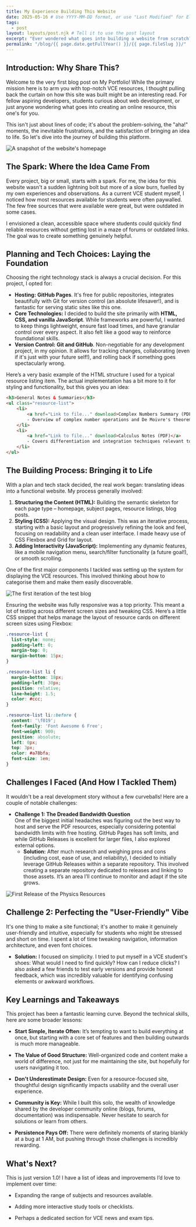 ```yaml
---
title: My Experience Building This Website
date: 2025-05-16 # Use YYYY-MM-DD format, or use "Last Modified" for Eleventy to use file mod date
tags:
  - post
layout: layouts/post.njk # Tell it to use the post layout
excerpt: "Ever wondered what goes into building a website from scratch? In my first blog post, I share the journey behind creating this VCE resource hub – from the initial idea and tech choices to the challenges faced and lessons learned along the way. Take a peek behind the scenes!"
permalink: "/blog/{{ page.date.getFullYear() }}/{{ page.fileSlug }}/"
---
```


## Introduction: Why Share This?

Welcome to the very first blog post on My Portfolio! While the primary mission here is to arm you with top-notch VCE resources, I thought pulling back the curtain on how this site was built might be an interesting read. For fellow aspiring developers, students curious about web development, or just anyone wondering what goes into creating an online resource, this one's for you.

This isn't just about lines of code; it's about the problem-solving, the "aha!" moments, the inevitable frustrations, and the satisfaction of bringing an idea to life. So let's dive into the journey of building this platform.

![A snapshot of the website's homepage](/images/blog/2025/05-16/welcome.png)

## The Spark: Where the Idea Came From

Every project, big or small, starts with a spark. For me, the idea for this website wasn't a sudden lightning bolt but more of a slow burn, fuelled by my own experiences and observations. As a current VCE student myself, I noticed how most resources available for students were often paywalled. The few free sources that were available were great, but were outdated in some cases.

I envisioned a clean, accessible space where students could quickly find reliable resources without getting lost in a maze of forums or outdated links. The goal was to create something genuinely helpful.

## Planning and Tech Choices: Laying the Foundation

Choosing the right technology stack is always a crucial decision. For this project, I opted for:

* **Hosting:** **GitHub Pages**. It's free for public repositories, integrates beautifully with Git for version control (an absolute lifesaver!), and is fantastic for serving static sites like this one.
* **Core Technologies:** I decided to build the site primarily with **HTML, CSS, and vanilla JavaScript**. While frameworks are powerful, I wanted to keep things lightweight, ensure fast load times, and have granular control over every aspect. It also felt like a good way to reinforce foundational skills.
* **Version Control:** **Git and GitHub**. Non-negotiable for any development project, in my opinion. It allows for tracking changes, collaborating (even if it's just with your future self!), and rolling back if something goes spectacularly wrong.

Here’s a very basic example of the HTML structure I used for a typical resource listing item. The actual implementation has a bit more to it for styling and functionality, but this gives you an idea:

```html
<h3>General Notes & Summaries</h3>
<ul class="resource-list">
    <li>
        <a href="Link to file..." download>Complex Numbers Summary (PDF)</a>
        - Overview of complex number operations and De Moivre's theorem.
    </li>
    <li>
        <a href="Link to file..." download>Calculus Notes (PDF)</a>
        - Covers differentiation and integration techniques relevant to Spec Maths.
    </li>
</ul>
```

## The Building Process: Bringing it to Life

With a plan and tech stack decided, the real work began: translating ideas into a functional website. My process generally involved:

1.  **Structuring the Content (HTML):** Building the semantic skeleton for each page type – homepage, subject pages, resource listings, blog posts.
2.  **Styling (CSS):** Applying the visual design. This was an iterative process, starting with a basic layout and progressively refining the look and feel, focusing on readability and a clean user interface. I made heavy use of CSS Flexbox and Grid for layout.
3.  **Adding Interactivity (JavaScript):** Implementing any dynamic features, like a mobile navigation menu, search/filter functionality (a future goal!), or smooth scrolling.

One of the first major components I tackled was setting up the system for displaying the VCE resources. This involved thinking about how to categorise them and make them easily discoverable.

![The first iteration of the test blog](/images/blog/2025/05-16/wip-blog.png)

Ensuring the website was fully responsive was a top priority. This meant a lot of testing across different screen sizes and tweaking CSS. Here’s a little CSS snippet that helps manage the layout of resource cards on different screen sizes using Flexbox:

```css
.resource-list {
  list-style: none;
  padding-left: 0;
  margin-top: 0;
  margin-bottom: 15px;
}

.resource-list li {
  margin-bottom: 18px;
  padding-left: 30px;
  position: relative;
  line-height: 1.5;
  color: #ccc;
}

.resource-list li::before {
  content: '\f019';
  font-family: 'Font Awesome 6 Free';
  font-weight: 900;
  position: absolute;
  left: 0px;
  top: 3px;
  color: #a78bfa;
  font-size: 1em;
}
```
## Challenges I Faced (And How I Tackled Them)
It wouldn't be a real development story without a few curveballs! Here are a couple of notable challenges:

- **Challenge 1: The Dreaded Bandwidth Question**  
One of the biggest initial headaches was figuring out the best way to host and serve the PDF resources, especially considering potential bandwidth limits with free hosting. GitHub Pages has soft limits, and while GitHub Releases is excellent for larger files, I also explored external options.  
    - **Solution:** After much research and weighing pros and cons (including cost, ease of use, and reliability), I decided to initially leverage GitHub Releases within a separate repository. This involved creating a separate repository dedicated to releases and linking to those assets. It’s an area I’ll continue to monitor and adapt if the site grows.

![First Release of the Physics Resources](/images/blog/2025/05-16/releases.png)

## Challenge 2: Perfecting the "User-Friendly" Vibe

It's one thing to make a site functional; it's another to make it genuinely user-friendly and intuitive, especially for students who might be stressed and short on time. I spent a lot of time tweaking navigation, information architecture, and even font choices.

- **Solution:** I focused on simplicity. I tried to put myself in a VCE student's shoes: What would I need to find quickly? How can I reduce clicks? I also asked a few friends to test early versions and provide honest feedback, which was incredibly valuable for identifying confusing elements or awkward workflows.

## Key Learnings and Takeaways

This project has been a fantastic learning curve. Beyond the technical skills, here are some broader lessons:

- **Start Simple, Iterate Often:** It’s tempting to want to build everything at once, but starting with a core set of features and then building outwards is much more manageable.

- **The Value of Good Structure:** Well-organized code and content make a world of difference, not just for me maintaining the site, but hopefully for users navigating it too.

- **Don't Underestimate Design:** Even for a resource-focused site, thoughtful design significantly impacts usability and the overall user experience.

- **Community is Key:** While I built this solo, the wealth of knowledge shared by the developer community online (blogs, forums, documentation) was indispensable. Never hesitate to search for solutions or learn from others.

- **Persistence Pays Off:** There were definitely moments of staring blankly at a bug at 1 AM, but pushing through those challenges is incredibly rewarding.

## What's Next?

This is just version 1.0! I have a list of ideas and improvements I’d love to implement over time:

- Expanding the range of subjects and resources available.

- Adding more interactive study tools or checklists.

- Perhaps a dedicated section for VCE news and exam tips.